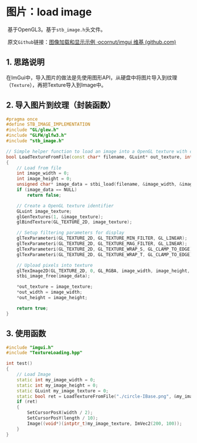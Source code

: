 # 图片：load image

​	基于OpenGL3。基于`stb_image.h`头文件。

​	原文`Github`链接：[图像加载和显示示例 ·ocornut/imgui 维基 (github.com)](https://github.com/ocornut/imgui/wiki/Image-Loading-and-Displaying-Examples)

## 1. 思路说明

​	在ImGui中，导入图片的做法是先使用图形API，从硬盘中将图片导入到纹理（`Texture`），再把Texture导入到Image中。

## 2. 导入图片到纹理（封装函数）

```C++
#pragma once
#define STB_IMAGE_IMPLEMENTATION
#include "GL/glew.h"
#include "GLFW/glfw3.h"
#include "stb_image.h"

// Simple helper function to load an image into a OpenGL texture with common settings
bool LoadTextureFromFile(const char* filename, GLuint* out_texture, int* out_width, int* out_height)
{
	// Load from file
	int image_width = 0;
	int image_height = 0;
	unsigned char* image_data = stbi_load(filename, &image_width, &image_height, NULL, 4);
	if (image_data == NULL)
		return false;

	// Create a OpenGL texture identifier
	GLuint image_texture;
	glGenTextures(1, &image_texture);
	glBindTexture(GL_TEXTURE_2D, image_texture);

	// Setup filtering parameters for display
	glTexParameteri(GL_TEXTURE_2D, GL_TEXTURE_MIN_FILTER, GL_LINEAR);
	glTexParameteri(GL_TEXTURE_2D, GL_TEXTURE_MAG_FILTER, GL_LINEAR);
	glTexParameteri(GL_TEXTURE_2D, GL_TEXTURE_WRAP_S, GL_CLAMP_TO_EDGE); // This is required on WebGL for non power-of-two textures
	glTexParameteri(GL_TEXTURE_2D, GL_TEXTURE_WRAP_T, GL_CLAMP_TO_EDGE); // Same

	// Upload pixels into texture
	glTexImage2D(GL_TEXTURE_2D, 0, GL_RGBA, image_width, image_height, 0, GL_RGBA, GL_UNSIGNED_BYTE, image_data);
	stbi_image_free(image_data);

	*out_texture = image_texture;
	*out_width = image_width;
	*out_height = image_height;

	return true;
}
```

## 3. 使用函数

```C++
#include "imgui.h"
#include "TextureLoading.hpp"

int test()
{
    // Load Image
	static int my_image_width = 0;
	static int my_image_height = 0;
	static GLuint my_image_texture = 0;
	static bool ret = LoadTextureFromFile("./circle-IBase.png", &my_image_texture, &my_image_width, &my_image_height);
	if (ret) 
	{ 
		SetCursorPosX(width / 2);
		SetCursorPosY(length / 10);
		Image((void*)(intptr_t)my_image_texture, ImVec2(200, 100));
	}
}
```

